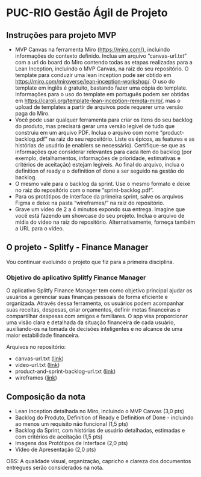 # PUC-RIO Gestão Ágil de Projeto

## Instruções para projeto MVP

- MVP Canvas na ferramenta Miro (https://miro.com/), incluindo informações do contexto definido. Inclua um arquivo “canvas-url.txt” com a url do board do Miro contendo todas as etapas realizadas para a Lean Inception, incluindo o MVP Canvas, na raiz do seu repositório. O template para conduzir uma lean inception pode ser obtido em https://miro.com/miroverse/lean-inception-workshop/. O uso do template em inglês é gratuito, bastando fazer uma cópia do template. Informações para o uso do template em português podem ser obtidas em https://caroli.org/template-lean-inception-remota-miro/, mas o upload de templates a partir de arquivos pode requerer uma versão paga do Miro.
- Você pode usar qualquer ferramenta para criar os itens do seu backlog do produto, mas precisará gerar uma versão legível de tudo que construiu em um arquivo PDF. Inclua o arquivo com nome “product-backlog.pdf” na raiz do seu repositório. Liste os épicos, as features e as histórias de usuário (e enablers se necessário). Certifique-se que as informações que considerar relevantes para cada item do backlog (por exemplo, detalhamentos, informações de prioridade, estimativas e critérios de aceitação) estejam legíveis. Ao final do arquivo, inclua o definition of ready e o definition of done a ser seguido na gestão do backlog.
- O mesmo vale para o backlog da sprint. Use o mesmo formato e deixe no raiz do repositório com o nome “sprint-backlog.pdf”.
- Para os protótipos de interface da primeira sprint, salve os arquivos Figma e deixe na pasta “wireframes/” na raiz do repositório.
- Grave um vídeo de 2 a 4 minutos expondo sua entrega. Imagine que você está fazendo um showcase do seu projeto. Inclua o arquivo de mídia do vídeo na raiz do repositório. Alternativamente, forneça também a URL para o vídeo.

## O projeto - Splitfy - Finance Manager
Vou continuar evoluindo o projeto que fiz para a primeira disciplina. 

### Objetivo do aplicativo Splitfy Finance Manager
O aplicativo Splitfy Finance Manager tem como objetivo principal ajudar os usuários a gerenciar suas finanças pessoais de forma eficiente e organizada. Através dessa ferramenta, os usuários podem acompanhar suas receitas, despesas, criar orçamentos, definir metas financeiras e compartilhar despesas com amigos e familiares. O app visa proporcionar uma visão clara e detalhada da situação financeira de cada usuário, auxiliando-os na tomada de decisões inteligentes e no alcance de uma maior estabilidade financeira.

Arquivos no repositório:
- canvas-url.txt ([link](https://miro.com/app/board/uXjVKTIKKFs=/?share_link_id=919597181012))
- video-url.txt ([link](https://youtu.be/RBIuNehUZAI))
- product-and-sprint-backlog-url.txt ([link](https://docs.google.com/document/d/11PyyTNvCDdgMJj6eEF06WgHqqjMtappSJozVhM1bcQA/edit#heading=h.v1536qq4w42w))
- wireframes ([link](https://www.figma.com/file/A7IMCV0OEVa7odULqW6Dx5/PUC-Rio-Gest%C3%A3o-%C3%A1gil-de-projetos?type=design&node-id=0%3A1&mode=design&t=tWPodrzJChaZ9Z4q-1))

## Composição da nota

- ⁠Lean Inception detalhada no Miro, incluindo o MVP Canvas (3,0 pts)
- Backlog do Produto, Definition of Ready e Definition of Done - incluindo ao menos um requisito não funcional (1,5 pts) 
- Backlog da Sprint, com histórias de usuário detalhadas, estimadas e com critérios de aceitação (1,5 pts) 
- Imagens dos Protótipos de Interface (2,0 pts) 
- Vídeo de Apresentação (2,0 pts)
 

OBS: A qualidade visual, organização, capricho e clareza dos documentos entregues serão considerados na nota.
